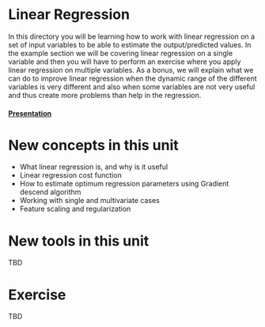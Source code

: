 # Linear Regression

In this directory you will be learning how to work with linear regression on a set of input
variables to be able to estimate the output/predicted values. In the example section we 
will be covering linear regression on a single variable and then you will have to
perform an exercise where you apply linear regression on multiple variables. As a bonus, we 
will explain what we can do to improve linear regression when the dynamic range of the 
different variables is very different and also when some variables are not very useful and thus
create more problems than help in the regression.

#### [Presentation](https://docs.google.com/presentation/d/14aQqZ4j38m3TYHbc_uEePCFa20jYz_zyF4w0hNQVY2I/pub?start=false&loop=false&delayms=3000)

# New concepts in this unit
- What linear regression is, and why is it useful
- Linear regression cost function
- How to estimate optimum regression parameters using Gradient descend algorithm
- Working with single and multivariate cases
- Feature scaling and regularization

# New tools in this unit
TBD

# Exercise
TBD
